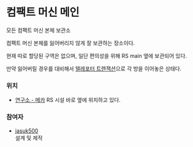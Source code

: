 # 컴팩트 머신 메인

모든 컴팩트 머신 본체 보관소

컴팩트 머신 본체를 잃어버리지 않게 잘 보관하는 장소이다.

현재 따로 할당된 구역은 없으며, 일단 편의성을 위해 RS main 옆에 보관되어 있다.

만약 잃어버릴 경우를 대비해서 [텔레포터 트렌잭션](teleporter_hub.md)으로 각 방을 이어놓은 상태다.

### 위치
<!-- tag_source_open:link_list:building_spot -->
- [연구소 - 메카](../buildings/lab_meka_lab.md)
RS 시설 바로 옆에 위치하고 있다.
<!-- tag_close -->

### 참여자
<!-- tag_source_open:link_list:member_contribute -->
- [jasuk500](../members/jasuk500.md)  
설계 및 제작
<!-- tag_close-->